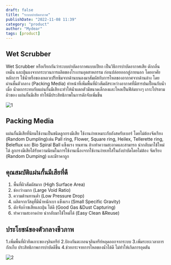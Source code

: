 ```yaml
---
draft: false
title: "ระบบบำบัดอากาศ"
publishDate: "2022-11-08 11:39"
category: "product"
author: "Mydear"
tags: [product]
---
```

## Wet Scrubber

Wet Scrubber หรือเรียกกันว่าระบบบำบัดอากาศแบบเปียก เป็นวิธีการบำบัดอากาศเสีย ดักกลิ่นเหม็น และฝุ่นผงจากกระบวนการผลิตของโรงงานอุตสาหกรรม ก่อนปล่อยออกสู่ภายนอก โดยอาศัย หลักการ ใช้น้ำหรือของเหลวเปรียซึมจากด้านบนลงมาสัมผัสกับการไหลของอากาศจากด้านล่าง โดย ผ่านชั้นตัวกลาง (Packing Media) ทำหน้าที่เพิ่มพื้นที่ผิวสัมผัสระหว่างอากาศที่มีสารปนเปื้อนกับน้ำ เมื่อ น้ำตกกระทบกับแผ่นกั้นมีเสียงะทำให้น้ำแตกตัวมีขนาดเล็กลงและไหลเป็นฟิล์มบางๆ เกาะโปรตามผิวของ แผ่นกั้นมีเสีย ทำให้มีประสิทธิภาพในการดักจับเพิ่มขึ้น

![1](@assets/air_treatment/1.png)

## Packing Media

แผ่นกั้นมีเสียที่นิยมใช้งานเป็นชนิดลูกกรงมีเสีย ใช้งานง่ายเหมาะกับถังสครับเบอร์ โดยไม่ต้องจัดเรียง (Random Dumpling)เช่น Pall ring, Flower, Square ring, Heilex, Tellerette ring, Beleflux และ Bio Spiral Ball แข็งแรง ทนทาน ล้างทำความสะอาดและสามารถ นำกลับมาใช้ใหม่ได้ ลูกกรงมีเสียได้รับความนิยมในการใช้งานเนื่องจากใช้งานง่ายเทใส่ในถังบำบัดโดยไม่ต้อง จัดเรียง (Random Dumping) และมีราคาถูก

## คุณสมบัติแผ่นกั้นมีเสียที่ดี

1. พื้นที่ผิวสัมผัสมาก (High Surface Area)
2. ช่องว่างมาก (Large Void Ratio)
3. ความต้านทานต่ำ (Low Pressure Drop)
4. ผลิตจากวัสดุที่มีน้ำหนักเบา แข็งแรง (Small Specific Gravity)
5. ดักจับก๊าซเสียและฝุ่น ได้ดี (Good Gas &Dust Capturing)
6. ทำความสะอาดง่าย นำกลับมาใช้ใหม่ได้ (Easy Clean &Reuse)

## ประโยชน์ของตัวกลางชีวภาพ

1.เพิ่มพื้นที่ผิวยึดเกาะของจุลินทรีย์
2.ป้องกันตะกอนจุลินทรีย์หลุดออกจากระบบ
3.เพิ่มระยะเวลาการกักเก็บ ประสิทธิภาพการบำบัดดีขึ้น
4.ช่วยกระจายการไหลของน้ำได้ดี ไม่ทำให้เกิดการอุดตัน

![2](@assets/air_treatment/2.png)